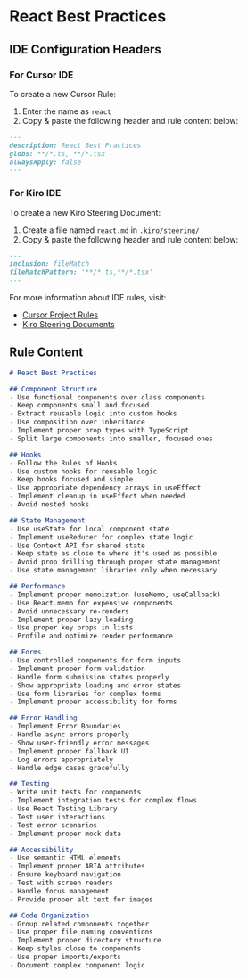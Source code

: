 # React Best Practices

## IDE Configuration Headers

### For Cursor IDE

To create a new Cursor Rule:

1. Enter the name as `react`
2. Copy & paste the following header and rule content below:

```markdown
---
description: React Best Practices
globs: **/*.ts, **/*.tsx
alwaysApply: false
---
```

### For Kiro IDE

To create a new Kiro Steering Document:

1. Create a file named `react.md` in `.kiro/steering/`
2. Copy & paste the following header and rule content below:

```markdown
---
inclusion: fileMatch
fileMatchPattern: '**/*.ts,**/*.tsx'
---
```

For more information about IDE rules, visit:
- [Cursor Project Rules](https://docs.cursor.com/context/rules#project-rules)
- [Kiro Steering Documents](https://github.com/kirolabs/kiro)

## Rule Content

```markdown
# React Best Practices

## Component Structure
- Use functional components over class components
- Keep components small and focused
- Extract reusable logic into custom hooks
- Use composition over inheritance
- Implement proper prop types with TypeScript
- Split large components into smaller, focused ones

## Hooks
- Follow the Rules of Hooks
- Use custom hooks for reusable logic
- Keep hooks focused and simple
- Use appropriate dependency arrays in useEffect
- Implement cleanup in useEffect when needed
- Avoid nested hooks

## State Management
- Use useState for local component state
- Implement useReducer for complex state logic
- Use Context API for shared state
- Keep state as close to where it's used as possible
- Avoid prop drilling through proper state management
- Use state management libraries only when necessary

## Performance
- Implement proper memoization (useMemo, useCallback)
- Use React.memo for expensive components
- Avoid unnecessary re-renders
- Implement proper lazy loading
- Use proper key props in lists
- Profile and optimize render performance

## Forms
- Use controlled components for form inputs
- Implement proper form validation
- Handle form submission states properly
- Show appropriate loading and error states
- Use form libraries for complex forms
- Implement proper accessibility for forms

## Error Handling
- Implement Error Boundaries
- Handle async errors properly
- Show user-friendly error messages
- Implement proper fallback UI
- Log errors appropriately
- Handle edge cases gracefully

## Testing
- Write unit tests for components
- Implement integration tests for complex flows
- Use React Testing Library
- Test user interactions
- Test error scenarios
- Implement proper mock data

## Accessibility
- Use semantic HTML elements
- Implement proper ARIA attributes
- Ensure keyboard navigation
- Test with screen readers
- Handle focus management
- Provide proper alt text for images

## Code Organization
- Group related components together
- Use proper file naming conventions
- Implement proper directory structure
- Keep styles close to components
- Use proper imports/exports
- Document complex component logic
```